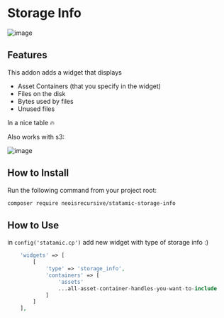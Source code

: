 # Storage Info

![image](https://github.com/NeoIsRecursive/statamic-storage-info/assets/64473191/5019b9f4-90d5-4595-a467-6242db66b1ed)


## Features

This addon adds a widget that displays
- Asset Containers (that you specify in the widget)
- Files on the disk
- Bytes used by files
- Unused files

In a nice table 🔥

Also works with s3:

![image](https://github.com/NeoIsRecursive/statamic-storage-info/assets/64473191/166c628b-844c-4ce4-b023-3134c3127b90)

## How to Install

Run the following command from your project root:

``` bash
composer require neoisrecursive/statamic-storage-info
```

## How to Use

in `config('statamic.cp')` add new widget with type of storage info :)

``` php
    'widgets' => [
        [
            'type' => 'storage_info',
            'containers' => [
                'assets'
                ...all-asset-container-handles-you-want-to-include
            ]
        ]
    ],
```
